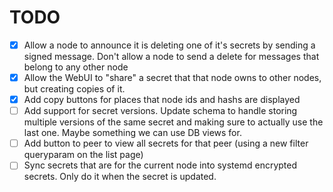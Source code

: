 # TODO

 - [x] Allow a node to announce it is deleting one of it's secrets by sending a signed message. Don't allow a node to send a delete for messages that belong to any other node
 - [x] Allow the WebUI to "share" a secret that that node owns to other nodes, but creating copies of it.
 - [x] Add copy buttons for places that node ids and hashs are displayed
 - [ ] Add support for secret versions. Update schema to handle storing multiple versions of the same secret and making sure to actually use the last one. Maybe something we can use DB views for.
 - [ ] Add button to peer to view all secrets for that peer (using a new filter queryparam on the list page)
 - [ ] Sync secrets that are for the current node into systemd encrypted secrets. Only do it when the secret is updated.
